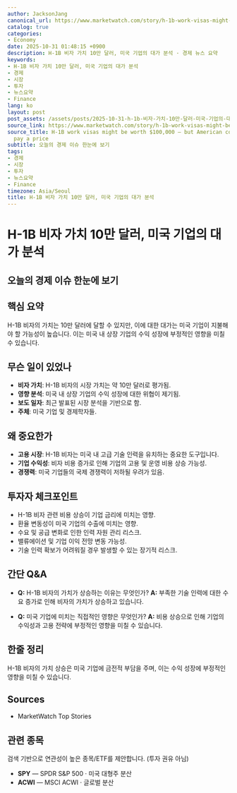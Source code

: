```yaml
---
author: JacksonJang
canonical_url: https://www.marketwatch.com/story/h-1b-work-visas-might-be-worth-100-000-but-american-companies-will-pay-a-price-47bf9cdf?mod=mw_rss_topstories
catalog: true
categories:
- Economy
date: 2025-10-31 01:48:15 +0900
description: H-1B 비자 가치 10만 달러, 미국 기업의 대가 분석 · 경제 뉴스 요약
keywords:
- H-1B 비자 가치 10만 달러, 미국 기업의 대가 분석
- 경제
- 시장
- 투자
- 뉴스요약
- Finance
lang: ko
layout: post
post_assets: /assets/posts/2025-10-31-h-1b-비자-가치-10만-달러-미국-기업의-대가-분석
source_link: https://www.marketwatch.com/story/h-1b-work-visas-might-be-worth-100-000-but-american-companies-will-pay-a-price-47bf9cdf?mod=mw_rss_topstories
source_title: H-1B work visas might be worth $100,000 — but American companies will
  pay a price
subtitle: 오늘의 경제 이슈 한눈에 보기
tags:
- 경제
- 시장
- 투자
- 뉴스요약
- Finance
timezone: Asia/Seoul
title: H-1B 비자 가치 10만 달러, 미국 기업의 대가 분석
---
```


# H-1B 비자 가치 10만 달러, 미국 기업의 대가 분석
## 오늘의 경제 이슈 한눈에 보기

## 핵심 요약
H-1B 비자의 가치는 10만 달러에 달할 수 있지만, 이에 대한 대가는 미국 기업이 지불해야 할 가능성이 높습니다. 이는 미국 내 상장 기업의 수익 성장에 부정적인 영향을 미칠 수 있습니다.

## 무슨 일이 있었나
- **비자 가치**: H-1B 비자의 시장 가치는 약 10만 달러로 평가됨.
- **영향 분석**: 미국 내 상장 기업의 수익 성장에 대한 위협이 제기됨.
- **보도 일자**: 최근 발표된 시장 분석을 기반으로 함.
- **주체**: 미국 기업 및 경제학자들.

## 왜 중요한가
- **고용 시장**: H-1B 비자는 미국 내 고급 기술 인력을 유치하는 중요한 도구입니다.
- **기업 수익성**: 비자 비용 증가로 인해 기업의 고용 및 운영 비용 상승 가능성.
- **경쟁력**: 미국 기업들의 국제 경쟁력이 저하될 우려가 있음.

## 투자자 체크포인트
- H-1B 비자 관련 비용 상승이 기업 금리에 미치는 영향.
- 환율 변동성이 미국 기업의 수출에 미치는 영향.
- 수요 및 공급 변화로 인한 인력 자원 관리 리스크.
- 밸류에이션 및 기업 이익 전망 변동 가능성.
- 기술 인력 확보가 어려워질 경우 발생할 수 있는 장기적 리스크.

## 간단 Q&A
- **Q:** H-1B 비자의 가치가 상승하는 이유는 무엇인가?
  **A:** 부족한 기술 인력에 대한 수요 증가로 인해 비자의 가치가 상승하고 있습니다.
  
- **Q:** 미국 기업에 미치는 직접적인 영향은 무엇인가?
  **A:** 비용 상승으로 인해 기업의 수익성과 고용 전략에 부정적인 영향을 미칠 수 있습니다.

## 한줄 정리
H-1B 비자의 가치 상승은 미국 기업에 금전적 부담을 주며, 이는 수익 성장에 부정적인 영향을 미칠 수 있습니다.

## Sources
- MarketWatch Top Stories

## 관련 종목
검색 기반으로 연관성이 높은 종목/ETF를 제안합니다. (투자 권유 아님)
- **SPY** — SPDR S&P 500 · 미국 대형주 분산
- **ACWI** — MSCI ACWI · 글로벌 분산